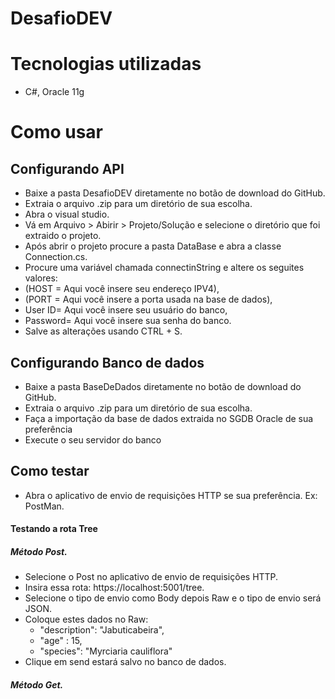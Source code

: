 # DesafioDEV
# Tecnologias utilizadas
- C#, Oracle 11g
# Como usar
## Configurando API 
- Baixe a pasta DesafioDEV diretamente no botão de download do GitHub.
- Extraia o arquivo .zip para um diretório de sua escolha.
- Abra o visual studio.
- Vá em Arquivo > Abirir > Projeto/Solução e selecione o diretório que foi extraido o projeto.
- Após abrir o projeto procure a pasta DataBase e abra a classe Connection.cs.
- Procure uma variável chamada connectinString e altere os seguites valores:
 - (HOST = Aqui você insere seu endereço IPV4),
 - (PORT = Aqui você insere a porta usada na base de dados),
 - User ID= Aqui você insere seu usuário do banco,
 - Password= Aqui você insere sua senha do banco.
- Salve as alterações usando CTRL + S.
## Configurando Banco de dados
- Baixe a pasta BaseDeDados diretamente no botão de download do GitHub.
- Extraia o arquivo .zip para um diretório de sua escolha.
- Faça a importação da base de dados extraida no SGDB Oracle de sua preferência 
- Execute o seu servidor do banco
## Como testar
- Abra o aplicativo de envio de requisições HTTP se sua preferência. Ex: PostMan.
#### Testando a rota Tree
##### Método Post.
- Selecione o Post no aplicativo de envio de requisições HTTP.
- Insira essa rota: https://localhost:5001/tree.
- Selecione o tipo de envio como Body depois Raw e o tipo de envio será JSON.
- Coloque estes dados no Raw:
  -  "description": "Jabuticabeira",
  -  "age" : 15,
  -  "species": "Myrciaria cauliflora"
- Clique em send estará salvo no banco de dados.  

##### Método Get.
 

